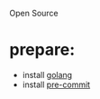 Open Source


# prepare:
- install [golang](https://go.dev/)
- install [pre-commit](https://pre-commit.com/)
